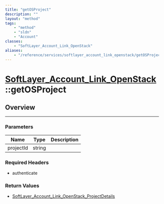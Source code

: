 ```yaml
---
title: "getOSProject"
description: ""
layout: "method"
tags:
    - "method"
    - "sldn"
    - "Account"
classes:
    - "SoftLayer_Account_Link_OpenStack"
aliases:
    - "/reference/services/softlayer_account_link_openstack/getOSProject"
---
```

# [SoftLayer_Account_Link_OpenStack](/reference/services/SoftLayer_Account_Link_OpenStack)::getOSProject





## Overview 


-----

### Parameters 
|Name | Type | Description |
| --- | --- | --- |
|projectId| string| |


### Required Headers
* authenticate


### Return Values
* <a href='/reference/datatypes/SoftLayer_Account_Link_OpenStack_ProjectDetails'>SoftLayer_Account_Link_OpenStack_ProjectDetails </a>





